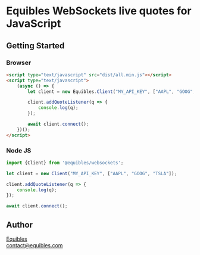 # Equibles WebSockets live quotes for JavaScript

## Getting Started


### Browser
```html
<script type="text/javascript" src="dist/all.min.js"></script>
<script type="text/javascript">
    (async () => {
        let client = new Equibles.Client("MY_API_KEY", ["AAPL", "GOOG", "TSLA"]);

        client.addQuoteListener(q => {
            console.log(q);
        });

        await client.connect();
    })();
</script>

```

### Node JS
```javascript
import {Client} from '@equibles/websockets';

let client = new Client("MY_API_KEY", ["AAPL", "GOOG", "TSLA"]);

client.addQuoteListener(q => {
    console.log(q);
});

await client.connect();
```


## Author
[Equibles](https://www.equibles.com)\
contact@equibles.com
